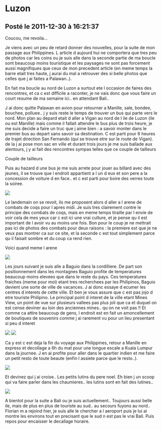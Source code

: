 # Luzon
## Posté le 2011-12-30 à 16:21:37

Coucou, me revoila...

Je viens avec un peu de retard donner des nouvelles, pour la suite de mon passage aux Philippines. L article d aujourd hui ne comportera que tres peu de photos car les coins ou je suis alle dans la seconde partie de ma boucle sont beaucoup moins touristique et les paysages ne sont pas forcement aussi magnifiques que ceux de mon precedent article (en meme temps la barre etait tres haute, j aurai du mal a retrouver des si belle photos que celles que j ai faites a Palawan..).

En fait ma boucle au nord de Luzon a surtout ete l occasion de faires des rencontres, et ca c est difficile a raconter, je ne vais donc que vous faire un court resume de ma semaine ici.. en attendant Bali..

J ai donc quitte Palawan en avion pour retourner a Manille, sale, bondee, bouchee, polluee.. j y suis reste le temps de trouver un bus qui parte vers le nord. Mon plan au depard etait d aller a Vigan au nord de l ile de Luzon (ile ou est Manille) mais comme il fallait attendre le bus plus de trois heure, je me suis decide a faire un truc que j aime bien : a savoir monter dans le premier bus au depart sans savoir sa destination. C est parti pour 6 heures de trajet direction San Fernando (qui se trouve etre sur le route de Vigan). de la j ai pose mon sac en ville et durant trois jours je me suis ballade aux alentours, j y ai fait des rencontres sympas telles que ce couple de tailleurs

Couple de tailleurs

Puis au hazard d une bus je me suis arrete pour jouer au billard avec des jeunes, il se trouve que l endroit appartient a l un d eux et son pere a la concession de voiture d en face.. et c est parti pour boire des verres toute la soiree.

<img src="http://etienne.croclemonde.org/public/Philippines/DSCF2278.jpg" />

Le landemain on se revoit, ils me proposent alors d aller a l arene de combats de coqs pour l apres midi. Je suis tres clairement contre le principe des combats de coqs, mais en meme temps tiraille par l envie de voir cela de mes yeux car c est ici une vrai culture, et je pense qu il est important de l avoir vu au moins une fois. Bon pour le coup je ne mettrait pas ici de photos des combats pour deux raisons : la premiere est que je ne veux pas montrer ca sur ce site, et la seconde c est tout simplement parce qu il faisait sombre et du coup ca rend rien.

Voici quand meme l arene

<img src="http://etienne.croclemonde.org/public/Philippines/DSCF2287.jpg" />

Les jours suivant je suis alle a Baguio dans la cordilliere. De part son positionnement dans les montagnes Baguio profite de temperatures beaucoup moins elevees que dans le reste du pays. Ces temperatures fraiches (meme pour moi) etant tres recherchees par les Philipinos, Baguio devient une sorte de ville de vacances. J ai donc essaye d ecumer les centres d interets de cette ville. Et ben je vous assure que c est pas jojo d etre touriste Philipino. Le principal point d interet de la ville etant Mines View, un point de vue sur plusieurs vallees pas plus joli que ca et duquel on est cense deviner au loin des anciennes mines.. qu on ne voit pas !! Et comme ca attire beaucoup de gens, l endroit est en fait un amoncellement de boutiques de souvenirs comme j ai rarement vu pour un lieu presentant si peu d interet

<img src="http://etienne.croclemonde.org/public/Philippines/DSCF2298.jpg" />

<img src="http://etienne.croclemonde.org/public/Philippines/DSCF2296.jpg" />

Ca y est c est deja la fin du voyage aux Philippines, retour a Manille en express et decollage a 6h du mat pour une longue escale a Kuala Lumpur dans la journee. J en ai profite pour aller dans le quartier indien et me faire un petit resto de toute beaute (enfin l assiete parce que le resto..).

<img src="http://etienne.croclemonde.org/public/Philippines/DSCF2306.jpg" />

Et devinez qui j ai croise.. Les petits lutins du pere noel. Eh bien j un scoop qui va faire parler dans les chaumieres.. les lutins sont en fait des lutines..

<img src="http://etienne.croclemonde.org/public/Philippines/DSCF2308.jpg" />

A bientot pour la suite a Bali ou je suis actuellement.. Toujours aussi belle ile, mais de plus en plus de touriste au sud.. au secours fuyons au nord.. Florian m a rejoind hier, je suis alle le chercher a l aeroport puis je lui ai montre les environs tout en precisant que le sud n est pas le vrai Bali. Puis repos pour encaisser le decallage horaire.
